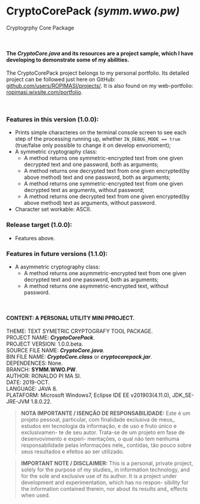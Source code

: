 ﻿# CryptoCorePack _(symm.wwo.pw)_
Cryptogrphy Core Package  
  
  <br>  
  
#### The _CryptoCore.java_ and its resources are a project sample, which I have developing to demonstrate some of my abilities.
The CryptoCorePack project belongs to my personal portfolio. Its detailed project can be followed just here on GitHub: [github.com/users/ROPIMASI/projects/](https://github.com/users/ROPIMASI/projects/). It is also found on my web-portfolio: [ropimasi.wixsite.com/portfolio](https://ropimasi.wixsite.com/portfolio).  
  
  <br>  
   
### Features in this version (1.0.0):
   + Prints simple characteres on the terminal console screen to see each step of the processing running up, whether `IN_DEBUG_MODE == true` (true/false only possible to change it on develop envorioment);
   + A symmetric cryptography class:
      - A method returns one symmetric-encrypted text from one given decrypted text and one password, both as arguments;
      - A method returns one decrypted text from one given encrypted(by above method) text and one password, both as arguments;
      - A method returns one symmetric-encrypted text from one given decrypted text as arguments, without password;
      - A method returns one decrypted text from one given encrypted(by above method) text as arguments, without password.
   + Character set workable: ASCII.  
      
### Release target (1.0.0):
   + Features above.  
      
### Features in future versions (1.1.0):
   + A asymmetric cryptography class:
      - A method returns one asymmetric-encrypted text from one given decrypted text and one password, both as arguments;
      - A method returns one asymmetric-encrypted text, without password.
  
  <br>  
     
#### CONTENT: A PERSONAL UTILITY MINI PPROJECT.
THEME: TEXT SYMETRIC CRYPTOGRAFY TOOL PACKAGE.  
PROJECT NAME: _**CryptoCorePack**_.  
PROJECT VERSION: 1.0.0.beta.  
SOURCE FILE NAME: _**CryptoCore.java**_.  
BIN FILE NAME: _**CryptoCore.class**_ or _**cryptocorepack.jar**_.  
DEPENDENCES: None.  
BRANCH: **SYMM.WWO.PW**.  
AUTHOR: RONALDO PI MA SI.  
DATE: 2019-OCT.  
LANGUAGE: JAVA 8.  
PLATAFORM: Microsoft Windows7, Eclipse IDE EE v201903(4.11.0), JDK_SE-JRE-JVM 1.8.0.22.  
  
>**NOTA IMPORTANTE / ISENÇÃO DE RESPONSABILIDADE:**
>Este é um projeto pessoal, particular, com finalidade exclusiva de meus_
estudos em tecnologia da informação, e de uso e fruto único e exclusivamen-
te de seu autor. Trata-se de um projeto em fase de desenvovimento e experi-
mentações, o qual não tem nenhuma responsabilidade pelas informações nele_
contidas, tão pouco sobre seus resultados e efeitos ao ser utilizado.  
  
>**IMPORTANT NOTE / DISCLAIMER:**
>This is a personal, private project, solely for the purpose of my studies_
in information technology, and for the sole and exclusive use of its author.
It is a project under development and experimentation, which has no respon-
sibility for the information contained therein, nor about its results and_
effects when used.  
